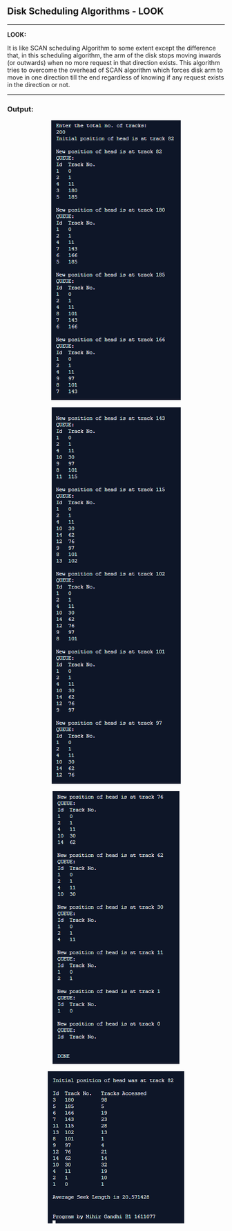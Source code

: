 ## Disk Scheduling Algorithms - LOOK

-----------------------------------------
**LOOK:**

It is like SCAN scheduling Algorithm to some extent except the difference that, in this scheduling algorithm, the arm of the disk stops moving inwards (or outwards) when no more request in that direction exists. This algorithm tries to overcome the overhead of SCAN algorithm which forces disk arm to move in one direction till the end regardless of knowing if any request exists in the direction or not.

------------------------------------------
### Output:

<p align="center">
    <img src="./output/1.png">
</p>

<p align="center">
    <img src="./output/2.png">
</p>

<p align="center">
    <img src="./output/3.png">
</p>

<p align="center">
    <img src="./output/4.png">
</p>
